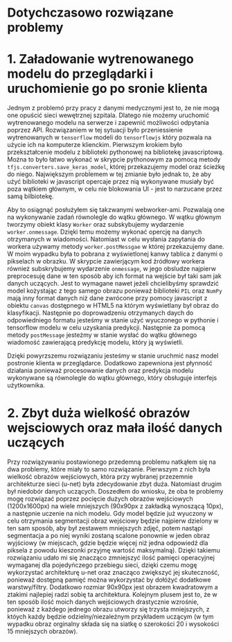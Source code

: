 # Dotychczasowo rozwiązane problemy

# 1. Załadowanie wytrenowanego modelu do przeglądarki i uruchomienie go po sronie klienta 

Jednym z problemó przy pracy z danymi medycznymi jest to, że nie mogą one opuścić sieci wewętrznej szpitala. Dlatego nie możemy uruchomić wytrenowanego modelu na serwerze i zapewnić możliwości odpytania poprzez API. Rozwiązaniem w tej sytuacji było przeniessienie wytrenowanych w `tensorflow` modeli do `tensorflowjs` który pozwala na użycie ich na komputerze klienckim. Pierwszym krokiem było przekształcenie modelu z biblioteki pythonowej na bibliotekę javascriptową. Można to było łatwo wykonać w skrypcie pythonowym za pomocą metody `tfjs.converters.save_keras_model`, której przekazujemy model oraz ścieżkę do niego. Największym problemem w tej zmianie było jednak to, że aby użyć biblioteki w javascript opercaje przez nią wykonywane musiały być poza wątkiem głównym, w celu nie blokowania UI - jest to narzucane przez samą bilbiotekę.

Aby to osiągnąć posłużyłem się takzwanymi webworker-ami. Pozwalają one na wykonywanie zadań równolegle do wątku głównego.  W wątku głównym tworzymy obiekt  klasy `Worker` oraz subskybujemy wydarzenie `worker.onmessage`. Dzięki temu możemy wykonać opercję na danych otrzymanych w wiadomości. Natomiast w celu wysłania zapytania do workera używamy metody `worker.postMessgae` w której przekazujemy dane. W moim wypadku była to pobrana z wyświetlonej kanwy tablica z danymi o pikselach w obrazku. W skrypcie zawierjącym kod źródłowy workera również subskrybujemy wydarzenie `onmessage`, w jego obsludze najpierw preprocesuję dane w ten sposób aby ich format na wejście był taki sam jak danych uczących. Jest to wymagane nawet jeżeli chcielibyśmy sprawdzić model kożystając z tego samego obrazu ponieważ biblioteki `PIL` oraz `NumPy` mają inny format danych niż dane zwrócone przy pomocy javascript z obiektu `canvas` dostępnego w HTML5 na którym wyświetlany był obraz do klasyfikacji. Następnie po doprowadzeniu otrzymanych daych do odpowiedniego formatu jesteśmy w stanie użyć wyuczonego w pythonie i tensorflow modelu w celu uzyskania predykcji. Następnie za pomocą metody `postMessage` jesteżmy w stanie wysłać do wątku głównego wiadomość zawierającą predykcję modelu, który ją wyświetli.

Dzięki powyrzszemu rozwiązaniu jesteśmy w stanie uruchmić nasz model postronie klienta w przeglądarce. Dodatkowo zapewniona jest płynność działania ponieważ procesowanie danych oraz predykcja modelu wykonywane są równolegle do wątku głównego, który obsługuje interfejs użytkownika.

# 2. Zbyt duża wielkość obrazów wejsciowych oraz mała ilość danych uczących 

Przy rozwiązywaniu postawionego przedemną problemu natkąłem się na dwa problemy, które miały to samo rozwiązanie. Pierwszym z nich była wielkość obrazów wejściowych, która przy wybranej przezemnie architekturze sieci (u-net) była zdecydowanie zbyt duża. Natomiast drugim był niedobór danych uczących. Doszedłem do wniosku, że oba te problemy mogę rozwiązać poprzez pocięcie dużych obrazów wejściowych (1200x1600px) na wiele mniejszych (90x90px z zakładką wynoszącą 10px), a następnie uczenie na nich modelu. Gdy model będzie już wyuczony w celu otrzymania segmentacji obraz wejściowy będzie najpierw dzielony w ten sam sposób, aby był zestawem mniejszych zdjęć, potem nastąpi segmentacja a po niej wyniki zostaną scalone ponownie w jeden obraz wyjściowy (w miejscach, gdzie będzie więcej niż jedna odpowiedź dla piksela z powodu kieszonki przyjmę wartość maksymalną).  Dzięki takiemu rozwiązaniu udało mi się znacząco zmniejszyć ilość pamięci operacyjnej wymaganej dla pojedyńczego przebiegu sieci,  dzięki czemu mogę wykorzystać architekturę u-net oraz znacząco zwiększyć jej skuteczność, ponieważ dostępną pamięć można wykorzystać by dołóżyć dodatkowe warstwy/filtry. Dodatkowo rozmiar 90x90px jest obrazem kwadratowym a ztakimi najlepiej radzi sobię ta architektura. Kolejnym plusem jest to, że w ten sposób ilość moich danych wejściowych  drastycznie wzrośnie, ponieważ z każdego jednego obrazu utworzy się trzysta mniejszych, z któych każdy będzie odzielny/niezależnym przykładem uczącym (w tym wypadku obraz orginalny składa się na siatkę o szerokości 20 i wysokości 15 mniejszych obrazów). 

